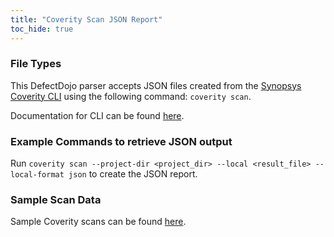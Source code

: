 ```yaml
---
title: "Coverity Scan JSON Report"
toc_hide: true
---
```

### File Types
This DefectDojo parser accepts JSON files created from the [Synopsys Coverity CLI](https://www.synopsys.com/software-integrity/static-analysis-tools-sast/coverity.html) using the following command: `coverity scan`.

Documentation for CLI can be found [here](https://sig-product-docs.synopsys.com/bundle/coverity-docs/page/cli/topics/using_the_coverity_cli.html).

### Example Commands to retrieve JSON output
Run `coverity scan --project-dir <project_dir> --local <result_file> --local-format json` to create the JSON report.

### Sample Scan Data
Sample Coverity scans can be found [here](https://github.com/DefectDojo/django-DefectDojo/tree/master/unittests/scans/coverity_scan).

